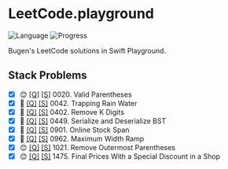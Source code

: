 # LeetCode.playground
![Language](https://img.shields.io/badge/Language-Swift%205.3-orange.svg)
![Progress](https://img.shields.io/badge/Count-8-orange.svg)

Bugen's LeetCode solutions in Swift Playground.
## Stack Problems
- [X] 😊 [[Q]](https://leetcode.com/problems/valid-parentheses/) [[S]](.././LeetCode.playground/Pages/20.%20Valid%20Parentheses.xcplaygroundpage/Contents.swift) 0020. Valid Parentheses 
- [X] 🔞 [[Q]](https://leetcode.com/problems/trapping-rain-water/) [[S]](.././LeetCode.playground/Pages/42-Trapping%20Rain%20Water.xcplaygroundpage/Contents.swift) 0042. Trapping Rain Water 
- [X] 🤨 [[Q]](https://leetcode.com/problems/remove-k-digits/) [[S]](.././LeetCode.playground/Pages/402-Remove%20K%20Digits.xcplaygroundpage/Contents.swift) 0402. Remove K Digits 
- [X] 🤨 [[Q]](https://leetcode.com/problems/serialize-and-deserialize-bst/) [[S]](.././LeetCode20Q4.playground/Pages/449.%20Serialize%20and%20Deserialize%20BST.xcplaygroundpage/Contents.swift) 0449. Serialize and Deserialize BST 
- [X] 🤨 [[Q]](https://leetcode.com/problems/online-stock-span/) [[S]](.././LeetCode.playground/Pages/901-Online%20Stock%20Span.xcplaygroundpage/Contents.swift) 0901. Online Stock Span 
- [X] 🔞 [[Q]](https://leetcode.com/problems/maximum-width-ramp/) [[S]](.././LeetCode.playground/Pages/962.%20Maximum%20Width%20Ramp.xcplaygroundpage/Contents.swift) 0962. Maximum Width Ramp 
- [X] 😊 [[Q]](https://leetcode.com/problems/remove-outermost-parentheses/) [[S]](.././LeetCode.playground/Pages/1021.%20Remove%20Outermost%20Parentheses.xcplaygroundpage/Contents.swift) 1021. Remove Outermost Parentheses 
- [X] 😊 [[Q]](https://leetcode.com/problems/final-prices-with-a-special-discount-in-a-shop/) [[S]](.././LeetCode.playground/Pages/1475.%20Final%20Prices%20With%20a%20Special%20Discount%20in%20a%20Shop.xcplaygroundpage/Contents.swift) 1475. Final Prices With a Special Discount in a Shop 
